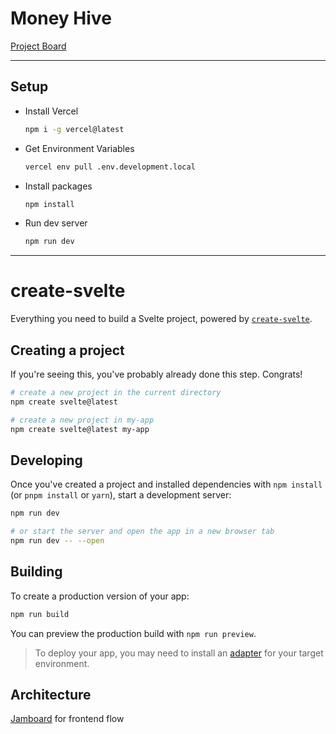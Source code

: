 # Money Hive

[Project Board](https://github.com/users/nickfang/projects/2/views/1)

---

## Setup

- Install Vercel
  ```bash
  npm i -g vercel@latest
  ```

- Get Environment Variables
  ```bash
  vercel env pull .env.development.local
  ```

- Install packages
  ```bash
  npm install
  ```

- Run dev server
  ```bash
  npm run dev
  ```



---

# create-svelte

Everything you need to build a Svelte project, powered by [`create-svelte`](https://github.com/sveltejs/kit/tree/master/packages/create-svelte).

## Creating a project

If you're seeing this, you've probably already done this step. Congrats!

```bash
# create a new project in the current directory
npm create svelte@latest

# create a new project in my-app
npm create svelte@latest my-app
```

## Developing

Once you've created a project and installed dependencies with `npm install` (or `pnpm install` or `yarn`), start a development server:

```bash
npm run dev

# or start the server and open the app in a new browser tab
npm run dev -- --open
```

## Building

To create a production version of your app:

```bash
npm run build
```

You can preview the production build with `npm run preview`.

> To deploy your app, you may need to install an [adapter](https://kit.svelte.dev/docs/adapters) for your target environment.

## Architecture

[Jamboard](https://jamboard.google.com/d/173lZpiHtC86uy6dyaVXCfLQ5CiuHL8d1ZFawKiDpwaM/viewer?hl=en&pli=1&mtt=medn7qi04iqt&f=0) for frontend flow

